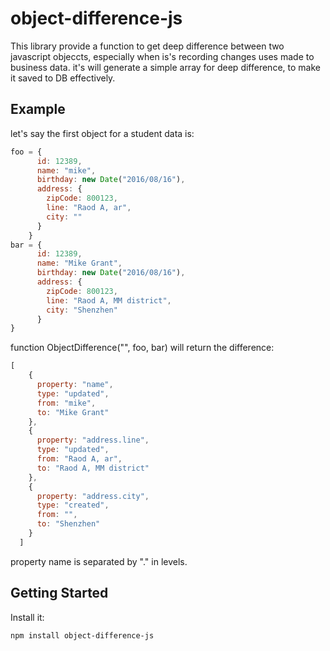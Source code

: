 # object-difference-js
This library provide a function to get deep difference between two javascript objeccts, especially when is's recording changes uses made to business data. it's will generate a simple array for deep difference, to make it saved to DB effectively.

## Example
let's say the first object for a student data is:
```js
foo = {
      id: 12389,
      name: "mike",
      birthday: new Date("2016/08/16"),
      address: {
        zipCode: 800123,
        line: "Raod A, ar",
        city: ""
      }
    }
bar = {
      id: 12389,
      name: "Mike Grant",
      birthday: new Date("2016/08/16"),
      address: {
        zipCode: 800123,
        line: "Raod A, MM district",
        city: "Shenzhen"
      }
}
```
function ObjectDifference("", foo, bar) will return the difference:
```js
[
    {
      property: "name",
      type: "updated",
      from: "mike",
      to: "Mike Grant"
    },
    {
      property: "address.line",
      type: "updated",
      from: "Raod A, ar",
      to: "Raod A, MM district"
    },
    {
      property: "address.city",
      type: "created",
      from: "",
      to: "Shenzhen"
    }
  ]
```
property name is separated by "." in levels.


## Getting Started

Install it:
```
npm install object-difference-js
```
